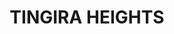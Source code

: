 ---
lastmod: '2025-04-06T06:05:20+00:00'
latitude: -32.983963
layout: suburb
longitude: 151.707801
postcode: '2290'
state: NSW
title: TINGIRA HEIGHTS
url: /nsw/tingira-heights/
---